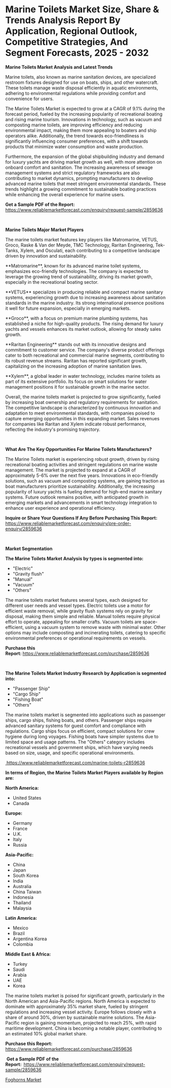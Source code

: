 <p><h1>Marine Toilets Market Size, Share & Trends Analysis Report By Application, Regional Outlook, Competitive Strategies, And Segment Forecasts, 2025 - 2032</h1></p><p><strong>Marine Toilets Market Analysis and Latest Trends</strong></p>
<p><p>Marine toilets, also known as marine sanitation devices, are specialized restroom fixtures designed for use on boats, ships, and other watercraft. These toilets manage waste disposal efficiently in aquatic environments, adhering to environmental regulations while providing comfort and convenience for users. </p><p>The Marine Toilets Market is expected to grow at a CAGR of 9.1% during the forecast period, fueled by the increasing popularity of recreational boating and rising marine tourism. Innovations in technology, such as vacuum and composting marine toilets, are improving efficiency and reducing environmental impact, making them more appealing to boaters and ship operators alike. Additionally, the trend towards eco-friendliness is significantly influencing consumer preferences, with a shift towards products that minimize water consumption and waste production. </p><p>Furthermore, the expansion of the global shipbuilding industry and demand for luxury yachts are driving market growth as well, with more attention on onboard comfort and sanitation. The increasing awareness of sewage management systems and strict regulatory frameworks are also contributing to market dynamics, prompting manufacturers to develop advanced marine toilets that meet stringent environmental standards. These trends highlight a growing commitment to sustainable boating practices while enhancing the overall experience for marine users.</p></p>
<p><strong>Get a Sample PDF of the Report:&nbsp;</strong> <a href="https://www.reliablemarketforecast.com/enquiry/request-sample/2859636?utm_campaign=2724&utm_medium=2&utm_source=Github&utm_content=ia&utm_term=12032025&utm_id=marine-toilets">https://www.reliablemarketforecast.com/enquiry/request-sample/2859636</a></p>
<p>&nbsp;</p>
<p><strong>Marine Toilets Major Market Players</strong></p>
<p><p>The marine toilets market features key players like Matromarine, VETUS, Groco, Raske & Van der Meyde, TMC Technology, Raritan Engineering, Tek-Tanks, Xylem, and Osculati, each contributing to a competitive landscape driven by innovation and sustainability.</p><p>**Matromarine**, known for its advanced marine toilet systems, emphasizes eco-friendly technologies. The company is expected to leverage the growing trend of sustainability, driving its market growth, especially in the recreational boating sector.</p><p>**VETUS** specializes in producing reliable and compact marine sanitary systems, experiencing growth due to increasing awareness about sanitation standards in the marine industry. Its strong international presence positions it well for future expansion, especially in emerging markets.</p><p>**Groco**, with a focus on premium marine plumbing systems, has established a niche for high-quality products. The rising demand for luxury yachts and vessels enhances its market outlook, allowing for steady sales growth.</p><p>**Raritan Engineering** stands out with its innovative designs and commitment to customer service. The company's diverse product offerings cater to both recreational and commercial marine segments, contributing to its robust revenue streams. Raritan has reported significant growth, capitalizing on the increasing adoption of marine sanitation laws.</p><p>**Xylem**, a global leader in water technology, includes marine toilets as part of its extensive portfolio. Its focus on smart solutions for water management positions it for sustainable growth in the marine sector.</p><p>Overall, the marine toilets market is projected to grow significantly, fueled by increasing boat ownership and regulatory requirements for sanitation. The competitive landscape is characterized by continuous innovation and adaptation to meet environmental standards, with companies poised to capture emerging opportunities in this expanding market. Sales revenues for companies like Raritan and Xylem indicate robust performance, reflecting the industry's promising trajectory.</p></p>
<p>&nbsp;</p>
<p><strong>What Are The Key Opportunities For Marine Toilets Manufacturers?</strong></p>
<p><p>The Marine Toilets market is experiencing robust growth, driven by rising recreational boating activities and stringent regulations on marine waste management. The market is projected to expand at a CAGR of approximately 5-6% over the next five years. Innovations in eco-friendly solutions, such as vacuum and composting systems, are gaining traction as boat manufacturers prioritize sustainability. Additionally, the increasing popularity of luxury yachts is fueling demand for high-end marine sanitary systems. Future outlook remains positive, with anticipated growth in emerging markets and advancements in smart technology integration to enhance user experience and operational efficiency.</p></p>
<p><strong>Inquire or Share Your Questions If Any Before Purchasing This Report:</strong> <a href="https://www.reliablemarketforecast.com/enquiry/pre-order-enquiry/2859636?utm_campaign=2724&utm_medium=2&utm_source=Github&utm_content=ia&utm_term=12032025&utm_id=marine-toilets">https://www.reliablemarketforecast.com/enquiry/pre-order-enquiry/2859636</a></p>
<p>&nbsp;</p>
<p><strong>Market Segmentation</strong></p>
<p><strong>The Marine Toilets Market Analysis by types is segmented into:</strong></p>
<p><ul><li>"Electric"</li><li>"Gravity flush"</li><li>"Manual"</li><li>"Vacuum"</li><li>"Others"</li></ul></p>
<p><p>The marine toilets market features several types, each designed for different user needs and vessel types. Electric toilets use a motor for efficient waste removal, while gravity flush systems rely on gravity for disposal, making them simple and reliable. Manual toilets require physical effort to operate, appealing for smaller crafts. Vacuum toilets are space-efficient, using a vacuum system to remove waste with minimal water. Other options may include composting and incinerating toilets, catering to specific environmental preferences or operational requirements on vessels.</p></p>
<p><strong>Purchase this Report:&nbsp;</strong><a href="https://www.reliablemarketforecast.com/purchase/2859636?utm_campaign=2724&utm_medium=2&utm_source=Github&utm_content=ia&utm_term=12032025&utm_id=marine-toilets">https://www.reliablemarketforecast.com/purchase/2859636</a></p>
<p>&nbsp;</p>
<p><strong>The Marine Toilets Market Industry Research by Application is segmented into:</strong></p>
<p><ul><li>"Passenger Ship"</li><li>"Cargo Ship"</li><li>"Fishing Boat"</li><li>"Others"</li></ul></p>
<p><p>The marine toilets market is segmented into applications such as passenger ships, cargo ships, fishing boats, and others. Passenger ships require advanced sanitary systems for guest comfort and compliance with regulations. Cargo ships focus on efficient, compact solutions for crew hygiene during long voyages. Fishing boats have simpler systems due to limited space and usage patterns. The "Others" category includes recreational vessels and government ships, which have varying needs based on size, usage, and specific operational environments.</p></p>
<p><a href="https://www.reliablemarketforecast.com/marine-toilets-r2859636?utm_campaign=2724&utm_medium=2&utm_source=Github&utm_content=ia&utm_term=12032025&utm_id=marine-toilets">&nbsp;https://www.reliablemarketforecast.com/marine-toilets-r2859636</a></p>
<p><strong>In terms of Region, the Marine Toilets Market Players available by Region are:</strong></p>
<p>
    <p> <strong> North America: </strong>
        <ul>
            <li>United States</li>
            <li>Canada</li>
        </ul>
        </p> 
    <p> <strong> Europe: </strong>
        <ul>
            <li>Germany</li>
            <li>France</li>
            <li>U.K.</li>
            <li>Italy</li>
            <li>Russia</li>
        </ul>
        </p> 
    <p> <strong> Asia-Pacific: </strong>
        <ul>
            <li>China</li>
            <li>Japan</li>
            <li>South Korea</li>
            <li>India</li>
            <li>Australia</li>
            <li>China Taiwan</li>
            <li>Indonesia</li>
            <li>Thailand</li>
            <li>Malaysia</li>
        </ul>
        </p> 
    <p> <strong> Latin America: </strong>
        <ul>
            <li>Mexico</li>
            <li>Brazil</li>
            <li>Argentina Korea</li>
            <li>Colombia</li>
        </ul>
        </p> 
    <p> <strong> Middle East & Africa: </strong>
        <ul>
            <li>Turkey</li>
            <li>Saudi</li>
            <li>Arabia</li>
            <li>UAE</li>
            <li>Korea</li>
        </ul>
    </p>
    </p>
<p><p>The marine toilets market is poised for significant growth, particularly in the North American and Asia-Pacific regions. North America is expected to dominate with approximately 35% market share, fueled by stringent regulations and increasing vessel activity. Europe follows closely with a share of around 30%, driven by sustainable marine solutions. The Asia-Pacific region is gaining momentum, projected to reach 25%, with rapid maritime development. China is becoming a notable player, contributing to an estimated 10% global market share.</p></p>
<p><strong>Purchase this Report: </strong><a href="https://www.reliablemarketforecast.com/purchase/2859636?utm_campaign=2724&utm_medium=2&utm_source=Github&utm_content=ia&utm_term=12032025&utm_id=marine-toilets">https://www.reliablemarketforecast.com/purchase/2859636</a></p>
<p>&nbsp;<strong>Get a Sample PDF of the Report:&nbsp;&nbsp;</strong><a href="https://www.reliablemarketforecast.com/enquiry/request-sample/2859636?utm_campaign=2724&utm_medium=2&utm_source=Github&utm_content=ia&utm_term=12032025&utm_id=marine-toilets">https://www.reliablemarketforecast.com/enquiry/request-sample/2859636</a></p>
<p><strong></strong></p>
<p><p><a href="https://github.com/waverlyam689/Market-Research-Report-List-1/blob/main/foghorns-market.md?utm_campaign=2724&utm_medium=2&utm_source=Github&utm_content=ia&utm_term=12032025&utm_id=marine-toilets">Foghorns Market</a></p></p>